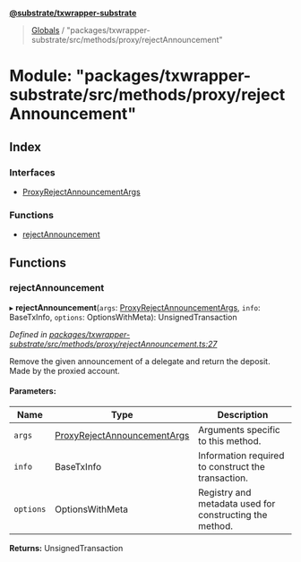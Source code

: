 **[@substrate/txwrapper-substrate](../README.md)**

> [Globals](../globals.md) / "packages/txwrapper-substrate/src/methods/proxy/rejectAnnouncement"

# Module: "packages/txwrapper-substrate/src/methods/proxy/rejectAnnouncement"

## Index

### Interfaces

* [ProxyRejectAnnouncementArgs](../interfaces/_packages_txwrapper_substrate_src_methods_proxy_rejectannouncement_.proxyrejectannouncementargs.md)

### Functions

* [rejectAnnouncement](_packages_txwrapper_substrate_src_methods_proxy_rejectannouncement_.md#rejectannouncement)

## Functions

### rejectAnnouncement

▸ **rejectAnnouncement**(`args`: [ProxyRejectAnnouncementArgs](../interfaces/_packages_txwrapper_substrate_src_methods_proxy_rejectannouncement_.proxyrejectannouncementargs.md), `info`: BaseTxInfo, `options`: OptionsWithMeta): UnsignedTransaction

*Defined in [packages/txwrapper-substrate/src/methods/proxy/rejectAnnouncement.ts:27](https://github.com/paritytech/txwrapper-core/blob/32a3349/packages/txwrapper-substrate/src/methods/proxy/rejectAnnouncement.ts#L27)*

Remove the given announcement of a delegate and return the deposit. Made by the proxied account.

#### Parameters:

Name | Type | Description |
------ | ------ | ------ |
`args` | [ProxyRejectAnnouncementArgs](../interfaces/_packages_txwrapper_substrate_src_methods_proxy_rejectannouncement_.proxyrejectannouncementargs.md) | Arguments specific to this method. |
`info` | BaseTxInfo | Information required to construct the transaction. |
`options` | OptionsWithMeta | Registry and metadata used for constructing the method.  |

**Returns:** UnsignedTransaction
